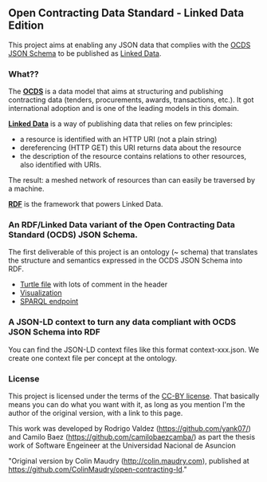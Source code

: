 ## Open Contracting Data Standard - Linked Data Edition

This project aims at enabling any JSON data that complies with the [OCDS JSON Schema](http://standard.open-contracting.org/latest/en/schema/) to be published as [Linked Data](https://www.w3.org/standards/semanticweb/data).

### What??

The **[OCDS](http://standard.open-contracting.org/latest/en/)** is a data model that aims at structuring and publishing contracting data (tenders, procurements, awards, transactions, etc.). It got international adoption and is one of the leading models in this domain.

**[Linked Data](https://www.w3.org/standards/semanticweb/data)** is a way of publishing data that relies on few principles:

- a resource is identified with an HTTP URI (not a plain string)
- dereferencing (HTTP GET) this URI returns data about the resource
- the description of the resource contains relations to other resources, also identified with URIs.

The result: a meshed network of resources than can easily be traversed by a machine.

**[RDF](https://www.w3.org/TR/2014/NOTE-rdf11-primer-20140225/#section-Introduction)** is the framework that powers Linked Data.

### An RDF/Linked Data variant of the Open Contracting Data Standard (OCDS) JSON Schema.

The first deliverable of this project is an ontology (~ schema) that translates the structure and semantics expressed in the OCDS JSON Schema into RDF.

- [Turtle file](https://github.com/ColinMaudry/open-contracting-ld/blob/master/ocds.ttl) with lots of comment in the header
- [Visualization](http://vowl.visualdataweb.org/webvowl/index.html#iri=https://raw.githubusercontent.com/ColinMaudry/open-contracting-ld/master/ocds.ttl)
- [SPARQL endpoint](http://dydra.com/colin-maudry/ocds/sparql)

### A JSON-LD context to turn any data compliant with OCDS JSON Schema into RDF

You can find the JSON-LD context files like this format context-xxx.json. We create one context file per concept at the ontology.

### License

This project is licensed under the terms of the [CC-BY license](https://creativecommons.org/licenses/by/2.0/). That basically means you can do what you want with it, as long as you mention I'm the author of the original version, with a link to this page.

This work was developed by Rodrigo Valdez (https://github.com/yank07/) and Camilo Baez (https://github.com/camilobaezcamba/) as part the thesis work of Software Engeineer at the Universidad Nacional de Asuncion

"Original version by Colin Maudry (http://colin.maudry.com), published at https://github.com/ColinMaudry/open-contracting-ld."

